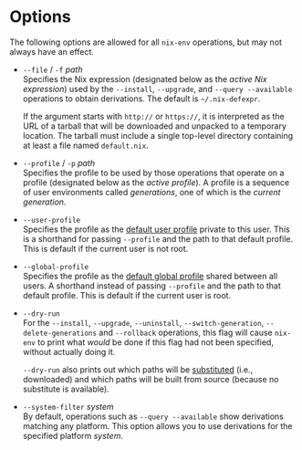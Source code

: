 # Options

The following options are allowed for all `nix-env` operations, but may not always have an effect.

  - `--file` / `-f` *path*\
    Specifies the Nix expression (designated below as the *active Nix
    expression*) used by the `--install`, `--upgrade`, and `--query
    --available` operations to obtain derivations. The default is
    `~/.nix-defexpr`.

    If the argument starts with `http://` or `https://`, it is
    interpreted as the URL of a tarball that will be downloaded and
    unpacked to a temporary location. The tarball must include a single
    top-level directory containing at least a file named `default.nix`.

  - `--profile` / `-p` *path*\
    Specifies the profile to be used by those operations that operate on
    a profile (designated below as the *active profile*). A profile is a
    sequence of user environments called *generations*, one of which is
    the *current generation*.

  - `--user-profile`\
    Specifies the profile as the [default user profile](@docroot@/command-ref/files/profiles.md#default-user-profile) private to this user.
    This is a shorthand for passing `--profile` and the path to that default profile.
    This is default if the current user is not root.

  - `--global-profile`\
    Specifies the profile as the [default global profile](@docroot@/command-ref/files/profiles.md#default-global-profile) shared between all users.
    A shorthand instead of passing `--profile` and the path to that default profile.
    This is default if the current user is root.

  - `--dry-run`\
    For the `--install`, `--upgrade`, `--uninstall`,
    `--switch-generation`, `--delete-generations` and `--rollback`
    operations, this flag will cause `nix-env` to print what *would* be
    done if this flag had not been specified, without actually doing it.

    `--dry-run` also prints out which paths will be
    [substituted](@docroot@/glossary.md) (i.e., downloaded) and which paths
    will be built from source (because no substitute is available).

  - `--system-filter` *system*\
    By default, operations such as `--query
                    --available` show derivations matching any platform. This option
    allows you to use derivations for the specified platform *system*.
